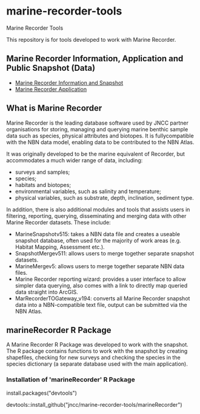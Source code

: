 # marine-recorder-tools
Marine Recorder Tools 

This repository is for tools developed to work with Marine Recorder.

## Marine Recorder Information, Application and Public Snapshot (Data)

* [Marine Recorder Information and Snapshot](http://jncc.defra.gov.uk/page-1599)
* [Marine Recorder Application](https://www.esdm.co.uk/marine-recorder)

## What is Marine Recorder
Marine Recorder  is the leading database software used by JNCC partner organisations for storing, managing and querying marine benthic sample data such as species, physical attributes and biotopes. It is fullycompatible with the NBN data model, enabling data to be contributed to the NBN Atlas.

It was originally developed to be the marine equivalent of Recorder, but accommodates a much wider range of data, including:
* surveys and samples;
* species;
* habitats and biotopes;
* environmental variables, such as salinity and temperature;
* physical variables, such as substrate, depth, inclination, sediment type.

In addition, there is also additional modules and tools that assists users in filtering, reporting, querying, disseminating and merging data with other Marine Recorder datasets. These include:
* MarineSnapshotv515: takes a NBN data file and creates a useable snapshot database, often used for the majority of work areas (e.g. Habitat Mapping, Assessment etc.).
* SnapshotMergev511: allows users to merge together separate snapshot datasets.
* MarineMergev5: allows users to merge together separate NBN data files.
* Marine Recorder reporting wizard: provides a user interface to allow simpler data querying, also comes with a link to directly map queried data straight into ArcGIS.
* MarRecorderTOGateway_v194: converts all Marine Recorder snapshot data into a NBN-compatible text file, output can be submitted via the NBN Atlas.


## marineRecorder R Package

A Marine Recorder R Package was developed to work with the snapshot. The R package contains functions to work with the snapshot by creating shapefiles, checking for new surveys and checking the species in the species dictionary (a separate database used with the main application).

### Installation of 'marineRecorder' R Package

install.packages("devtools")

devtools::install_github("jncc/marine-recorder-tools/marineRecorder")

